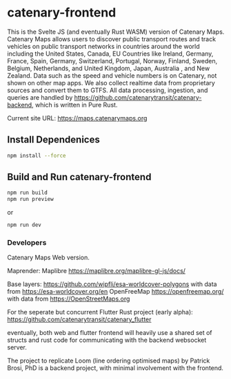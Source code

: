 # catenary-frontend

This is the Svelte JS (and eventually Rust WASM) version of Catenary Maps. Catenary Maps allows users to discover public transport routes and track vehicles on public transport networks in countries around the world including the United States, Canada, EU Countries like Ireland, Germany, France, Spain, Germany, Switzerland, Portugal, Norway, Finland, Sweden, Belgium, Netherlands, and United Kingdom, Japan, Australia , and New Zealand. Data such as the speed and vehicle numbers is on Catenary, not shown on other map apps. We also collect realtime data from proprietary sources and convert them to GTFS. All data processing, ingestion, and queries are handled by https://github.com/catenarytransit/catenary-backend, which is written in Pure Rust.

Current site URL: https://maps.catenarymaps.org

## Install Dependenices

```bash
npm install --force
```

## Build and Run catenary-frontend

```bash
npm run build
npm run preview
```

or

```bash
npm run dev
```

### Developers

Catenary Maps Web version. 

Maprender: Maplibre https://maplibre.org/maplibre-gl-js/docs/

Base layers:
https://github.com/wipfli/esa-worldcover-polygons with data from https://esa-worldcover.org/en
OpenFreeMap https://openfreemap.org/ with data from https://OpenStreetMaps.org

For the seperate but concurrent Flutter Rust project (early alpha): https://github.com/catenarytransit/catenary_flutter

eventually, both web and flutter frontend will heavily use a shared set of structs and rust code for communicating with the backend websocket server.

The project to replicate Loom (line ordering optimised maps) by Patrick Brosi, PhD is a backend project, with minimal involvement with the frontend.
